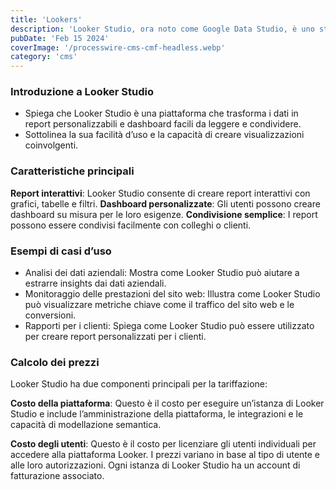 ```yaml
---
title: 'Lookers'
description: 'Looker Studio, ora noto come Google Data Studio, è uno strumento potente per la visualizzazione dei dati e la creazione di report interattivi. '
pubDate: 'Feb 15 2024'
coverImage: '/processwire-cms-cmf-headless.webp'
category: 'cms'
---
```



### Introduzione a Looker Studio

- Spiega che Looker Studio è una piattaforma che trasforma i dati in report personalizzabili e dashboard facili da leggere e condividere.
- Sottolinea la sua facilità d’uso e la capacità di creare visualizzazioni coinvolgenti.

### Caratteristiche principali

**Report interattivi**: Looker Studio consente di creare report interattivi con grafici, tabelle e filtri.
**Dashboard personalizzate**: Gli utenti possono creare dashboard su misura per le loro esigenze.
**Condivisione semplice**: I report possono essere condivisi facilmente con colleghi o clienti.


### Esempi di casi d’uso

- Analisi dei dati aziendali: Mostra come Looker Studio può aiutare a estrarre insights dai dati aziendali.
- Monitoraggio delle prestazioni del sito web: Illustra come Looker Studio può visualizzare metriche chiave come il traffico del sito web e le conversioni.
- Rapporti per i clienti: Spiega come Looker Studio può essere utilizzato per creare report personalizzati per i clienti.

### Calcolo dei prezzi

Looker Studio ha due componenti principali per la tariffazione:

**Costo della piattaforma**: Questo è il costo per eseguire un’istanza di Looker Studio e include l’amministrazione della piattaforma, le integrazioni e le capacità di modellazione semantica.

**Costo degli utenti**: Questo è il costo per licenziare gli utenti individuali per accedere alla piattaforma Looker.
I prezzi variano in base al tipo di utente e alle loro autorizzazioni.
Ogni istanza di Looker Studio ha un account di fatturazione associato.

